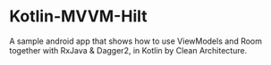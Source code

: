 # Kotlin-MVVM-Hilt
A sample android app that shows how to use ViewModels and Room together with RxJava &amp; Dagger2, in Kotlin by Clean Architecture.
